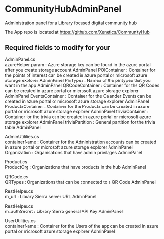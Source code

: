 # CommunityHubAdminPanel
Administration panel for a Library focused digital community hub

The App repo is located at https://github.com/Xenetics/CommunityHub

## Required fields to modify for your

AdminPanel.cs  
azureHelper param : Azure storage key can be found in the azure portal after you create storage account	AdminPanel
POIContainer : Container for the points of interest can be created in azure portal or microsoft azure storage explorer	AdminPanel
PinTypes : Names of the pintypes that you want in the app	AdminPanel
QRCodeContainer : Container for the QR Codes can be created in azure portal or microsoft azure storage explorer	AdminPanel
EventsContainer : Container for the Calander Events can be created in azure portal or microsoft azure storage explorer	AdminPanel
ProductsContainer : Container for the Products can be created in azure portal or microsoft azure storage explorer	AdminPanel
triviaContainer : Container for the trivia can be created in azure portal or microsoft azure storage explorer	AdminPanel
triviaPartition : General partition for the trivia table	AdminPanel
  
AdminUtilities.cs  
containerName : Container for the Administration accounts can be created in azure portal or microsoft azure storage explorer	AdminPanel	
Organization : Organisations that have admin privilages	AdminPanel
  
Product.cs  
ProductOrg : Organizations that have products in the hub	AdminPanel
  
QRCode.cs  
QRTypes : Organizations that can be connected to a QR Code	AdminPanel	
  
RestHelper.cs  
m_url : Library Sierra server URL	AdminPanel	
  
RestHelper.cs  
m_authSecret : Library Sierra general API Key	AdminPanel	
  
UserUtilities.cs  
containerName : Container for the Users of the app can be created in azure portal or microsoft azure storage explorer	AdminPanel
